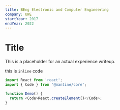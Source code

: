 ```yaml
---
title: BEng Electronic and Computer Engineering
company: UWE
startYear: 2017
endYear: 2022
---
```


# Title

This is a placeholder for an actual experience writeup.

this is `inline` code

```js
import React from 'react';
import { Code } from '@mantine/core';

function Demo() {
  return <Code>React.createElement()</Code>;
}
```
